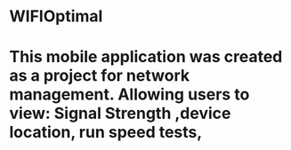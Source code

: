 # WIFIOptimal

# This mobile application was created as a project for network management. Allowing users to view: Signal Strength ,device location, run speed tests, 
